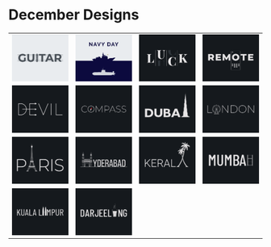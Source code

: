 # December Designs
<table border="0">
  <tr>
    <td><img src="png/02.12.2020.png"></td>
    <td><img src="png/04.12.2020.png"></td>
    <td><img src="png/06.12.2020.png"></td>
    <td><img src="png/08.12.2020.png"></td>
  </tr>
  <tr>
    <td><img src="png/10.12.2020.png"></td>
    <td><img src="png/12.12.2020.png"></td>
    <td><img src="png/14.12.2020.png"></td>
    <td><img src="png/16.12.2020.png"></td>
  </tr>
  <tr>
    <td><img src="png/18.12.2020.png"></td>
    <td><img src="png/20.12.2020.png"></td>
    <td><img src="png/25.12.2020.png"></td>
    <td><img src="png/27.12.2020.png"></td>
  </tr>
  <tr>
    <td><img src="png/29.12.2020.png"></td>
    <td><img src="png/31.12.2020.png"></td>
    <td></td>
    <td></td>
  </tr>
</table>
